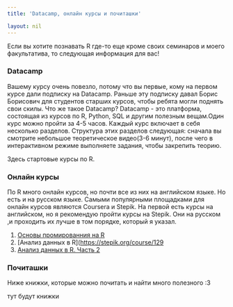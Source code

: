 ```yaml
---
title: 'Datacamp, онлайн курсы и почиташки'

layout: nil
---
```


Если вы хотите познавать R где-то еще кроме своих семинаров и моего факультатива, то следующая информация для вас!

### Datacamp

Вашему курсу очень повезло, потому что вы первые, кому на первом курсе дали подписку на Datacamp. Раньше эту подписку давал Борис Борисович для студентов старших курсов, чтобы ребята могли поднять свои скилы. Что же такое Datacamp? Datacamp - это платформа, состоящая из курсов по R, Python, SQL и другим полезным вещам.Один курс можно пройти за 4-5 часов. Каждый курс включает в себя несколько разделов. Структура этих разделов следующая: сначала вы смотрите небольшое теоретическое видео(3-6 минут), после чего в интерактивном режиме выполняете задания, чтобы закрепить теорию.

Здесь стартовые курсы по R.


### Онлайн курсы

По R много онлайн курсов, но почти все из них на английском языке. Но есть и на русском языке. Самыми популярными площадками для онлайн курсов являются Coursera и Stepik. На первой есть курсы на английском, но я рекомендую пройти курсы на Stepik. Они на русском ,и проходить их лучше в том порядке, который я указал.

1. [Основы промированния на R](https://stepik.org/course/497)
2. [Анализ данных в R](https://stepik.org/course/129
3. [Анализ данных в R. Часть 2](https://stepik.org/course/724)


### Почиташки

Ниже книжки, которые можно почитать и найти много полезного :3

тут будут книжки
